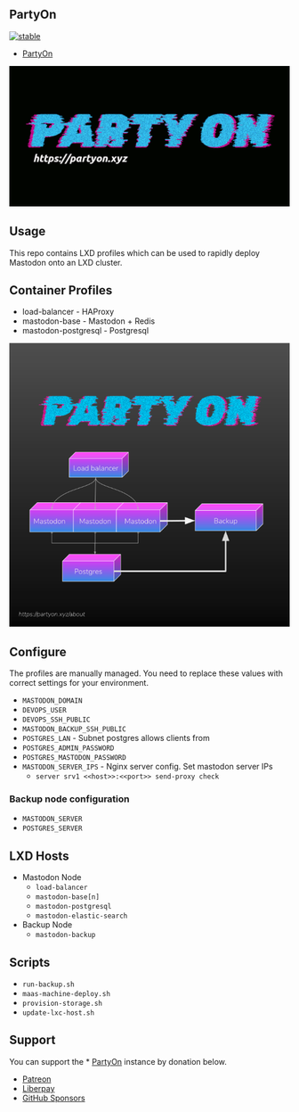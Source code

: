 ## PartyOn

[![stable](http://badges.github.io/stability-badges/dist/stable.svg)](http://github.com/badges/stability-badges)

 * [PartyOn](https://partyon.xyz/about)



![](images/partyon-glitch-w-url-black-tight.png)




## Usage

This repo contains LXD profiles which can be used to rapidly deploy Mastodon onto an LXD cluster.




## Container Profiles

 * load-balancer - HAProxy
 * mastodon-base - Mastodon + Redis
 * mastodon-postgresql - Postgresql

![](images/arch.png)


## Configure

The profiles are manually managed. You need to replace these values with correct settings for your environment.

  * `MASTODON_DOMAIN`
  * `DEVOPS_USER`
  * `DEVOPS_SSH_PUBLIC`
  * `MASTODON_BACKUP_SSH_PUBLIC`
  * `POSTGRES_LAN` - Subnet postgres allows clients from
  * `POSTGRES_ADMIN_PASSWORD`
  * `POSTGRES_MASTODON_PASSWORD`
  * `MASTODON_SERVER_IPS` - Nginx server config. Set mastodon server IPs
    * ```server srv1 <<host>>:<<port>> send-proxy check```


### Backup node configuration

  * `MASTODON_SERVER`
  * `POSTGRES_SERVER`

## LXD Hosts

 * Mastodon Node
   * `load-balancer`
   * `mastodon-base[n]`
   * `mastodon-postgresql`
   * `mastodon-elastic-search`
 * Backup Node
   * `mastodon-backup`

## Scripts

 * `run-backup.sh`
 * `maas-machine-deploy.sh`
 * `provision-storage.sh`
 * `update-lxc-host.sh`


## Support

You can support the  * [PartyOn](https://partyon.xyz/about) instance by donation below.

 * [Patreon](https://www.patreon.com/nullagent)
 * [Liberpay](https://liberapay.com/nullagent)
 * [GitHub Sponsors](https://github.com/sponsors/sevenbitbyte)
